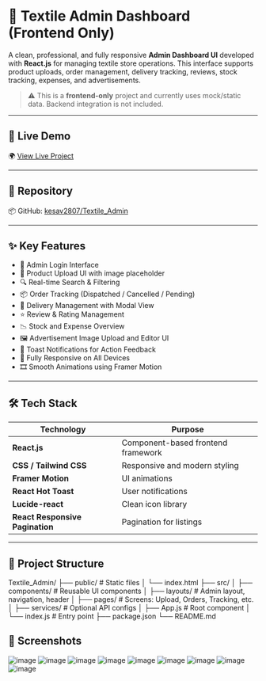 # 🧵 Textile Admin Dashboard (Frontend Only)

A clean, professional, and fully responsive **Admin Dashboard UI** developed with **React.js** for managing textile store operations. This interface supports product uploads, order management, delivery tracking, reviews, stock tracking, expenses, and advertisements.

> ⚠️ This is a **frontend-only** project and currently uses mock/static data. Backend integration is not included.

---

## 🔗 Live Demo

🌍 [View Live Project](https://textile-admin.vercel.app)

---

## 📁 Repository

📦 GitHub: [kesav2807/Textile_Admin](https://github.com/kesav2807/Textile_Admin)

---

## ✨ Key Features

- 🔐 Admin Login Interface
- 🧾 Product Upload UI with image placeholder
- 🔍 Real-time Search & Filtering
- 📦 Order Tracking (Dispatched / Cancelled / Pending)
- 🚚 Delivery Management with Modal View
- ⭐ Review & Rating Management
- 📉 Stock and Expense Overview
- 🖼️ Advertisement Image Upload and Editor UI
- 💬 Toast Notifications for Action Feedback
- 📱 Fully Responsive on All Devices
- 🎞️ Smooth Animations using Framer Motion

---

## 🛠 Tech Stack

| Technology                  | Purpose                         |
|-----------------------------|----------------------------------|
| **React.js**                | Component-based frontend framework |
| **CSS / Tailwind CSS**      | Responsive and modern styling     |
| **Framer Motion**           | UI animations                     |
| **React Hot Toast**         | User notifications                |
| **Lucide-react**            | Clean icon library                |
| **React Responsive Pagination** | Pagination for listings         |

---

## 📁 Project Structure

Textile_Admin/
├── public/ # Static files
│ └── index.html
├── src/
│ ├── components/ # Reusable UI components
│ ├── layouts/ # Admin layout, navigation, header
│ ├── pages/ # Screens: Upload, Orders, Tracking, etc.
│ ├── services/ # Optional API configs
│ ├── App.js # Root component
│ └── index.js # Entry point
├── package.json
└── README.md

## 📸 Screenshots

![image](https://github.com/user-attachments/assets/f3857a42-3e52-4db9-a979-3f75793af667)
![image](https://github.com/user-attachments/assets/983c0de3-76a1-4fd6-8e44-551c7e0f7add)
![image](https://github.com/user-attachments/assets/6be78076-f563-4fc8-bf68-6acdd3c211fb)
![image](https://github.com/user-attachments/assets/30846069-d048-44f3-b1a7-08cb3d76ad3b)
![image](https://github.com/user-attachments/assets/a75e1fb1-d5ca-4640-b0fa-6f8e440a53f9)
![image](https://github.com/user-attachments/assets/a8f25ad3-fe60-473b-bf02-9269202eb2e7)
![image](https://github.com/user-attachments/assets/523915ef-1e81-4924-8ea4-e66d91572913)
![image](https://github.com/user-attachments/assets/0756df14-ec88-4ade-bd10-ed17e3373912)
![image](https://github.com/user-attachments/assets/929661ec-8907-44e2-9473-59308d74ccee)
